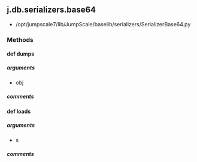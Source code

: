 ## j.db.serializers.base64

- /opt/jumpscale7/lib/JumpScale/baselib/serializers/SerializerBase64.py

### Methods

#### def dumps 
##### arguments

- obj

##### comments

#### def loads 
##### arguments

- s

##### comments

